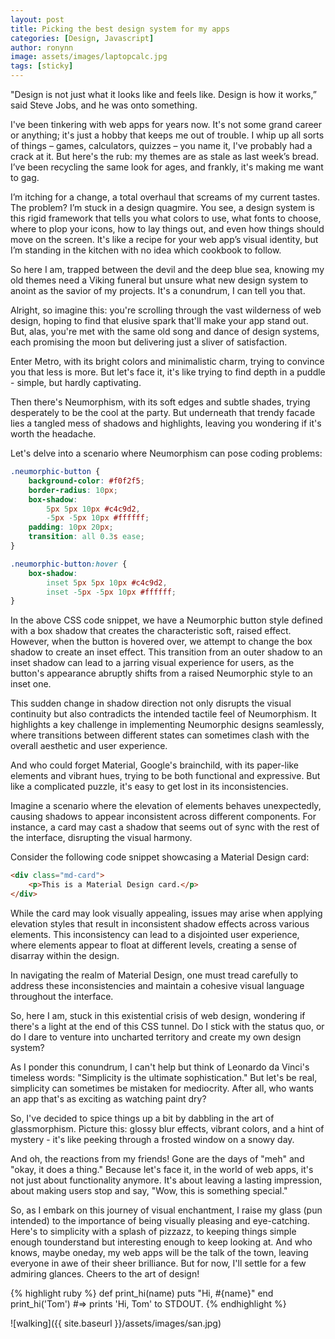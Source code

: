 ```yaml
---
layout: post
title: Picking the best design system for my apps
categories: [Design, Javascript]
author: ronynn
image: assets/images/laptopcalc.jpg
tags: [sticky]
---
```


"Design is not just what it looks like and feels like. Design is how it works,” said Steve Jobs, and he was onto something.

I've been tinkering with web apps for years now. It's not some grand career or anything; it's just a hobby that keeps me out of trouble. I whip up all sorts of things – games, calculators, quizzes – you name it, I've probably had a crack at it. But here's the rub: my themes are as stale as last week’s bread. I’ve been recycling the same look for ages, and frankly, it's making me want to gag.

I’m itching for a change, a total overhaul that screams of my current tastes. The problem? I’m stuck in a design quagmire. You see, a design system is this rigid framework that tells you what colors to use, what fonts to choose, where to plop your icons, how to lay things out, and even how things should move on the screen. It's like a recipe for your web app’s visual identity, but I’m standing in the kitchen with no idea which cookbook to follow.

So here I am, trapped between the devil and the deep blue sea, knowing my old themes need a Viking funeral but unsure what new design system to anoint as the savior of my projects. It's a conundrum, I can tell you that.

Alright, so imagine this: you're scrolling through the vast wilderness of web design, hoping to find that elusive spark that'll make your app stand out. But, alas, you're met with the same old song and dance of design systems, each promising the moon but delivering just a sliver of satisfaction.

Enter Metro, with its bright colors and minimalistic charm, trying to convince you that less is more. But let's face it, it's like trying to find depth in a puddle - simple, but hardly captivating.

Then there's Neumorphism, with its soft edges and subtle shades, trying desperately to be the cool at the party. But underneath that trendy facade lies a tangled mess of shadows and highlights, leaving you wondering if it's worth the headache.

Let's delve into a scenario where Neumorphism can pose coding problems:

```css
.neumorphic-button {
    background-color: #f0f2f5;
    border-radius: 10px;
    box-shadow:
        5px 5px 10px #c4c9d2,
        -5px -5px 10px #ffffff;
    padding: 10px 20px;
    transition: all 0.3s ease;
}

.neumorphic-button:hover {
    box-shadow:
        inset 5px 5px 10px #c4c9d2,
        inset -5px -5px 10px #ffffff;
}
```

In the above CSS code snippet, we have a Neumorphic button style defined with a box shadow that creates the characteristic soft, raised effect. However, when the button is hovered over, we attempt to change the box shadow to create an inset effect. This transition from an outer shadow to an inset shadow can lead to a jarring visual experience for users, as the button's appearance abruptly shifts from a raised Neumorphic style to an inset one.

This sudden change in shadow direction not only disrupts the visual continuity but also contradicts the intended tactile feel of Neumorphism. It highlights a key challenge in implementing Neumorphic designs seamlessly, where transitions between different states can sometimes clash with the overall aesthetic and user experience.

And who could forget Material, Google's brainchild, with its paper-like elements and vibrant hues, trying to be both functional and expressive. But like a complicated puzzle, it's easy to get lost in its inconsistencies.

Imagine a scenario where the elevation of elements behaves unexpectedly, causing shadows to appear inconsistent across different components. For instance, a card may cast a shadow that seems out of sync with the rest of the interface, disrupting the visual harmony.

Consider the following code snippet showcasing a Material Design card:

```html
<div class="md-card">
    <p>This is a Material Design card.</p>
</div>
```

While the card may look visually appealing, issues may arise when applying elevation styles that result in inconsistent shadow effects across various elements. This inconsistency can lead to a disjointed user experience, where elements appear to float at different levels, creating a sense of disarray within the design.

In navigating the realm of Material Design, one must tread carefully to address these inconsistencies and maintain a cohesive visual language throughout the interface.

So, here I am, stuck in this existential crisis of web design, wondering if there's a light at the end of this CSS tunnel. Do I stick with the status quo, or do I dare to venture into uncharted territory and create my own design system?

As I ponder this conundrum, I can't help but think of Leonardo da Vinci's timeless words: "Simplicity is the ultimate sophistication." But let's be real, simplicity can sometimes be mistaken for mediocrity. After all, who wants an app that's as exciting as watching paint dry?

So, I've decided to spice things up a bit by dabbling in the art of glassmorphism. Picture this: glossy blur effects, vibrant colors, and a hint of mystery - it's like peeking through a frosted window on a snowy day.

And oh, the reactions from my friends! Gone are the days of "meh" and "okay, it does a thing." Because let's face it, in the world of web apps, it's not just about functionality anymore. It's about leaving a lasting impression, about making users stop and say, "Wow, this is something special."

So, as I embark on this journey of visual enchantment, I raise my glass (pun intended) to the importance of being visually pleasing and eye-catching. Here's to simplicity with a splash of pizzazz, to keeping things simple enough tounderstand but interesting enough to keep looking at. And who knows, maybe oneday, my web apps will be the talk of the town, leaving everyone in awe of their sheer brilliance. But for now, I'll settle for a few admiring glances. Cheers to the art of design!

{% highlight ruby %}
def print_hi(name)
puts "Hi, #{name}"
end
print_hi('Tom')
#=> prints 'Hi, Tom' to STDOUT.
{% endhighlight %}

![walking]({{ site.baseurl }}/assets/images/san.jpg)
